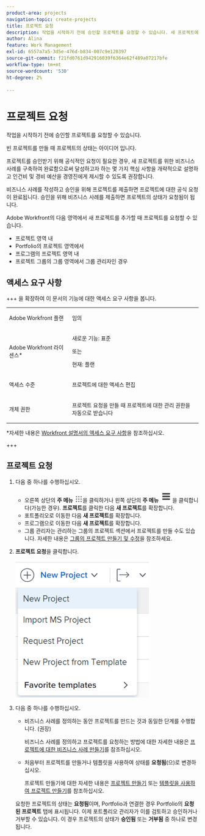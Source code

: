 ```yaml
---
product-area: projects
navigation-topic: create-projects
title: 프로젝트 요청
description: 작업을 시작하기 전에 승인할 프로젝트를 요청할 수 있습니다. 새 프로젝트에 대한 비즈니스 사례를 구축하여 완료함으로써 달성하고자 하는 몇 가지 주요 사항을 개략적으로 설명하고 인건비 및 경비 예산을 관리 팀에 제시할 수 있도록 하는 것이 좋습니다. 비즈니스 사례를 작성하고 승인을 위해 프로젝트를 제출하면 프로젝트에 대한 공식 요청이 완료됩니다. 승인을 위해 비즈니스 사례를 제출하면 프로젝트의 상태가 요청됨이 됩니다.
author: Alina
feature: Work Management
exl-id: 6557a7a5-3d5e-476d-b834-007c9e120397
source-git-commit: f21fd0761d942916039f6364e62f489a07217bfe
workflow-type: tm+mt
source-wordcount: '530'
ht-degree: 2%

---
```


# 프로젝트 요청

<!--Audited: April 2024-->

작업을 시작하기 전에 승인할 프로젝트를 요청할 수 있습니다.

빈 프로젝트를 만들 때 프로젝트의 상태는 아이디어 입니다.

프로젝트를 승인받기 위해 공식적인 요청이 필요한 경우, 새 프로젝트를 위한 비즈니스 사례를 구축하여 완료함으로써 달성하고자 하는 몇 가지 핵심 사항을 개략적으로 설명하고 인건비 및 경비 예산을 경영진에게 제시할 수 있도록 권장합니다.

비즈니스 사례를 작성하고 승인을 위해 프로젝트를 제출하면 프로젝트에 대한 공식 요청이 완료됩니다. 승인을 위해 비즈니스 사례를 제출하면 프로젝트의 상태가 요청됨이 됩니다.

Adobe Workfront의 다음 영역에서 새 프로젝트를 추가할 때 프로젝트를 요청할 수 있습니다.

* 프로젝트 영역 내
* Portfolio의 프로젝트 영역에서
* 프로그램의 프로젝트 영역 내
* 프로젝트 그룹의 그룹 영역에서 그룹 관리자인 경우

## 액세스 요구 사항

+++ 을 확장하여 이 문서의 기능에 대한 액세스 요구 사항을 봅니다.

<table style="table-layout:auto"> 
 <col> 
 <col> 
 <tbody> 
  <tr> 
   <td role="rowheader">Adobe Workfront 플랜</td> 
   <td> <p>임의</p> </td> 
  </tr> 
  <tr> 
   <td role="rowheader"> <p role="rowheader">Adobe Workfront 라이센스*</p> </td> 
   <td> <p>새로운 기능: 표준 </p>
   또는
   <p>현재: 플랜 </p>
   </td> 
  </tr> 
  <tr> 
   <td role="rowheader">액세스 수준</td> 
   <td> <p>프로젝트에 대한 액세스 편집</p> </td> 
  </tr> 
  <tr> 
   <td role="rowheader">개체 권한</td> 
   <td> <p>프로젝트 요청을 만들 때 프로젝트에 대한 관리 권한을 자동으로 받습니다 </p> </td> 
  </tr> 
 </tbody> 
</table>

*자세한 내용은 [Workfront 설명서의 액세스 요구 사항](/help/quicksilver/administration-and-setup/add-users/access-levels-and-object-permissions/access-level-requirements-in-documentation.md)을 참조하십시오.

+++

## 프로젝트 요청

1. 다음 중 하나를 수행하십시오.

   * 오른쪽 상단의 **주 메뉴** ![주 메뉴 아이콘](assets/main-menu-icon.png)을 클릭하거나 왼쪽 상단의 **주 메뉴** ![주 메뉴 줄](assets/lines-main-menu.png)을 클릭합니다(가능한 경우). **프로젝트**&#x200B;를 클릭한 다음 **새 프로젝트**&#x200B;를 확장합니다.
   * 포트폴리오로 이동한 다음 **새 프로젝트**&#x200B;를 확장합니다.
   * 프로그램으로 이동한 다음 **새 프로젝트**&#x200B;를 확장합니다.
   * 그룹 관리자는 관리하는 그룹의 프로젝트 섹션에서 프로젝트를 만들 수도 있습니다. 자세한 내용은 [그룹의 프로젝트 만들기 및 수정](../../../administration-and-setup/manage-groups/work-with-group-objects/create-and-modify-a-groups-projects.md)을 참조하세요.

1. **프로젝트 요청**&#x200B;을 클릭합니다.

   ![새 프로젝트 드롭다운](assets/new-project-dropdown-nwe-350x358.png)

1. 다음 중 하나를 수행하십시오.

   * 비즈니스 사례를 정의하는 동안 프로젝트를 만드는 것과 동일한 단계를 수행합니다. (권장)

     비즈니스 사례를 정의하고 프로젝트를 요청하는 방법에 대한 자세한 내용은 [프로젝트에 대한 비즈니스 사례 만들기](../../../manage-work/projects/define-a-business-case/create-business-case.md)를 참조하십시오.

   * 처음부터 프로젝트를 만들거나 템플릿을 사용하여 상태를 **요청됨**(으)로 변경하십시오.

     프로젝트 만들기에 대한 자세한 내용은 [프로젝트 만들기](../../../manage-work/projects/create-projects/create-project.md) 또는 [템플릿을 사용하여 프로젝트 만들기](../../../manage-work/projects/create-projects/create-project-from-template.md)를 참조하십시오.

   요청한 프로젝트의 상태는 **요청됨**&#x200B;이며, Portfolio과 연결한 경우 Portfolio의 **요청된 프로젝트** 탭에 표시됩니다. 이제 포트폴리오 관리자가 이를 검토하고 승인하거나 거부할 수 있습니다. 이 경우 프로젝트의 상태가 **승인됨** 또는 **거부됨** 중 하나로 변경됩니다.
